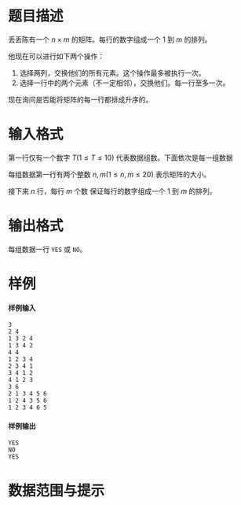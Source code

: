 
# 题目描述

丢丢陈有一个 $n\times m$ 的矩阵。每行的数字组成一个 $1$ 到 $m$ 的排列。

他现在可以进行如下两个操作：

1. 选择两列，交换他们的所有元素。这个操作最多被执行一次。
2. 选择一行中的两个元素（不一定相邻），交换他们。每一行至多一次。

现在询问是否能将矩阵的每一行都排成升序的。

# 输入格式

第一行仅有一个数字 $T(1\leq T\leq 10)$ 代表数据组数。下面依次是每一组数据

每组数据第一行有两个整数 $n,m(1\leq n,m\leq 20)$ 表示矩阵的大小。

接下来 $n$ 行，每行 $m$ 个数 保证每行的数字组成一个 $1$ 到 $m$ 的排列。

# 输出格式

每组数据一行 `YES` 或 `NO`。

# 样例

#### 样例输入

```plain
3
2 4
1 3 2 4
1 3 4 2
4 4
1 2 3 4
2 3 4 1
3 4 1 2
4 1 2 3
3 6
2 1 3 4 5 6
1 2 4 3 5 6
1 2 3 4 6 5
```

#### 样例输出

```plain
YES
NO
YES
```

# 数据范围与提示



